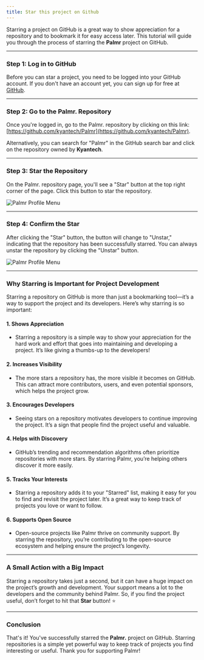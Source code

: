 ```yaml
---
title: Star this project on Github
---
```


 Starring a project on GitHub is a great way to show appreciation for a repository and to bookmark it for easy access later. This tutorial will guide you through the process of starring the **Palmr** project on GitHub.

---

### Step 1: Log in to GitHub

Before you can star a project, you need to be logged into your GitHub account. If you don't have an account yet, you can sign up for free at [GitHub](https://github.com/).

---

### Step 2: Go to the Palmr. Repository

Once you're logged in, go to the Palmr. repository by clicking on this link: [https://github.com/kyantech/Palmr](https://github.com/kyantech/Palmr).

Alternatively, you can search for "Palmr" in the GitHub search bar and click on the repository owned by **Kyantech**.

---

### Step 3: Star the Repository

On the Palmr. repository page, you'll see a "Star" button at the top right corner of the page. Click this button to star the repository.

![Palmr Profile Menu](/src/assets/star-btn.png)

---

### Step 4: Confirm the Star

After clicking the "Star" button, the button will change to "Unstar," indicating that the repository has been successfully starred. You can always unstar the repository by clicking the "Unstar" button.

![Palmr Profile Menu](/src/assets/starred-button.png)


---

### Why Starring is Important for Project Development

Starring a repository on GitHub is more than just a bookmarking tool—it’s a way to support the project and its developers. Here’s why starring is so important:

#### 1. **Shows Appreciation**
   - Starring a repository is a simple way to show your appreciation for the hard work and effort that goes into maintaining and developing a project. It’s like giving a thumbs-up to the developers!

#### 2. **Increases Visibility**
   - The more stars a repository has, the more visible it becomes on GitHub. This can attract more contributors, users, and even potential sponsors, which helps the project grow.

#### 3. **Encourages Developers**
   - Seeing stars on a repository motivates developers to continue improving the project. It’s a sign that people find the project useful and valuable.

#### 4. **Helps with Discovery**
   - GitHub’s trending and recommendation algorithms often prioritize repositories with more stars. By starring Palmr, you’re helping others discover it more easily.

#### 5. **Tracks Your Interests**
   - Starring a repository adds it to your "Starred" list, making it easy for you to find and revisit the project later. It’s a great way to keep track of projects you love or want to follow.

#### 6. **Supports Open Source**
   - Open-source projects like Palmr thrive on community support. By starring the repository, you’re contributing to the open-source ecosystem and helping ensure the project’s longevity.

---

### A Small Action with a Big Impact
Starring a repository takes just a second, but it can have a huge impact on the project’s growth and development. Your support means a lot to the developers and the community behind Palmr. So, if you find the project useful, don’t forget to hit that **Star** button! ⭐

---

### Conclusion

That's it! You've successfully starred the **Palmr.** project on GitHub. Starring repositories is a simple yet powerful way to keep track of projects you find interesting or useful. Thank you for supporting Palmr!

